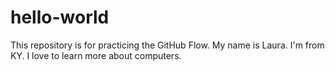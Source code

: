 # hello-world
This repository is for practicing the GitHub Flow.
My name is Laura. I'm from KY. I love to learn more about computers.
